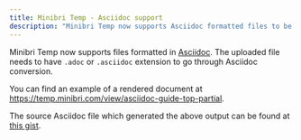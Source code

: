 ```yaml
---
title: Minibri Temp - Asciidoc support
description: "Minibri Temp now supports Asciidoc formatted files to be rendered."
---
```


Minibri Temp now supports files formatted in [Asciidoc](https://asciidoc.org/).
The uploaded file needs to have `.adoc` or `.asciidoc` extension to go through Asciidoc conversion.

You can find an example of a rendered document at <https://temp.minibri.com/view/asciidoc-guide-top-partial>.

The source Asciidoc file which generated the above output can be found at [this gist](https://gist.github.com/lambrospetrou/caeaf692ec25e51bb20cc1164d9d2116).
